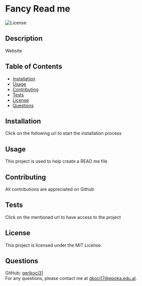 
# Fancy Read me

![License](https://img.shields.io/badge/license-MIT-blue.svg)

## Description
Website

## Table of Contents
- [Installation](#installation)
- [Usage](#usage)
- [Contributing](#contributing)
- [Tests](#tests)
- [License](#license)
- [Questions](#questions)

## Installation
Click on the following url to start the installation process

## Usage
This project is used to help create a READ me file

## Contributing
All contributions are appreciated on Github

## Tests
Click on the mentioned url to have access to the project

## License
This project is licensed under the MIT License.

## Questions
GitHub: [gerikoci31](https://github.com/gerikoci31)  
For any questions, please contact me at gkoci17@epoka.edu.al.
    